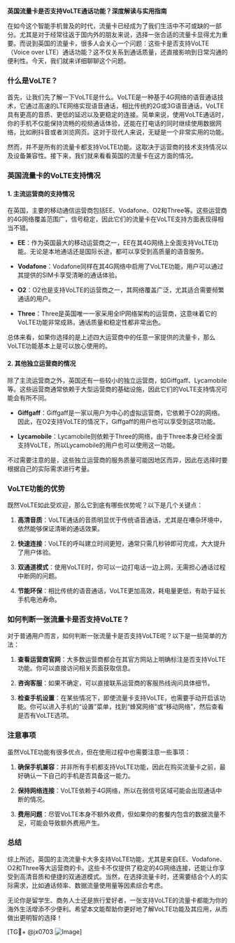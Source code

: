 **英国流量卡是否支持VoLTE通话功能？深度解读与实用指南**

在如今这个智能手机普及的时代，流量卡已经成为了我们生活中不可或缺的一部分。尤其是对于经常往返于国内外的朋友来说，选择一张合适的流量卡显得尤为重要。而说到英国的流量卡，很多人会关心一个问题：这些卡是否支持VoLTE（Voice over LTE）通话功能？这不仅关系到通话质量，还直接影响到日常沟通的便利性。今天，我们就来详细聊聊这个问题。

### 什么是VoLTE？

首先，让我们先了解一下VoLTE是什么。VoLTE是一种基于4G网络的语音通话技术，它通过高速的LTE网络实现语音通话，相比传统的2G或3G语音通话，VoLTE具有更高的音质、更低的延迟以及更稳定的连接。简单来说，使用VoLTE通话时，你的手机不仅能保持流畅的视频通话体验，还能在打电话的同时继续使用数据网络，比如刷抖音或者浏览网页。这对于现代人来说，无疑是一个非常实用的功能。

然而，并不是所有的流量卡都支持VoLTE功能。这取决于运营商的技术支持情况以及设备兼容性。接下来，我们就来看看英国的流量卡在这方面的情况。

### 英国流量卡的VoLTE支持情况

#### 1. 主流运营商的支持情况

在英国，主要的移动通信运营商包括EE、Vodafone、O2和Three等。这些运营商的4G网络覆盖范围广，信号稳定，因此它们的流量卡在VoLTE支持方面表现得相当不错。

- **EE**：作为英国最大的移动运营商之一，EE在其4G网络上全面支持VoLTE功能。无论是本地通话还是国际长途，都可以享受到高质量的语音服务。
  
- **Vodafone**：Vodafone同样在其4G网络中启用了VoLTE功能，用户可以通过其提供的SIM卡享受清晰的通话体验。

- **O2**：O2也是支持VoLTE的运营商之一，其网络覆盖广泛，尤其适合需要频繁通话的用户。

- **Three**：Three是英国唯一一家采用全IP网络架构的运营商，这意味着它的VoLTE功能非常成熟，通话质量和稳定性都非常出色。

总体来看，如果你选择的是上述四大运营商中的任意一家提供的流量卡，那么VoLTE功能基本上是可以放心使用的。

#### 2. 其他独立运营商的情况

除了主流运营商之外，英国还有一些较小的独立运营商，如Giffgaff、Lycamobile等。这些运营商通常依赖于大型运营商的基础设施，因此它们的VoLTE支持情况可能会有所不同。

- **Giffgaff**：Giffgaff是一家以用户为中心的虚拟运营商，它依赖于O2的网络。因此，在O2支持VoLTE的情况下，Giffgaff的用户也可以享受到这项功能。

- **Lycamobile**：Lycamobile则依赖于Three的网络，由于Three本身已经全面支持VoLTE，所以Lycamobile的用户也可以使用这一功能。

不过需要注意的是，这些独立运营商的服务质量可能因地区而异，因此在选择时要根据自己的实际需求进行考量。

### VoLTE功能的优势

既然VoLTE如此受欢迎，那么它到底有哪些优势呢？以下是几个关键点：

1. **高清音质**：VoLTE通话的音质明显优于传统语音通话，尤其是在嘈杂环境中，依然能够保证清晰的通话效果。
   
2. **快速连接**：VoLTE的呼叫建立时间更短，通常只需几秒钟即可完成，大大提升了用户体验。

3. **双通道模式**：使用VoLTE时，你可以一边打电话一边上网，无需担心通话过程中断网的问题。

4. **节能环保**：相比传统的语音通话，VoLTE更加高效，耗电量更低，有助于延长手机电池寿命。

### 如何判断一张流量卡是否支持VoLTE？

对于普通用户而言，如何判断一张流量卡是否支持VoLTE呢？以下是一些简单的方法：

1. **查看运营商官网**：大多数运营商都会在其官方网站上明确标注是否支持VoLTE功能。你可以直接访问相关页面获取信息。

2. **咨询客服**：如果不确定，可以直接联系运营商的客服热线询问具体细节。

3. **检查手机设置**：在某些情况下，即使流量卡支持VoLTE，也需要手动开启该功能。你可以进入手机的“设置”菜单，找到“蜂窝网络”或“移动网络”，然后查看是否有VoLTE选项。

### 注意事项

虽然VoLTE功能有很多优点，但在使用过程中也需要注意一些事项：

1. **确保手机兼容**：并非所有手机都支持VoLTE功能，因此在购买流量卡之前，最好确认一下自己的手机是否具备这一能力。

2. **保持网络连接**：VoLTE依赖于4G网络，所以在弱信号区域可能会出现通话中断的情况。

3. **费用问题**：尽管VoLTE本身不额外收费，但如果你的套餐内包含的数据流量不足，可能会导致额外费用产生。

### 总结

综上所述，英国的主流流量卡大多支持VoLTE功能，尤其是来自EE、Vodafone、O2和Three等大运营商的卡。这些卡不仅提供了稳定的4G网络连接，还能让你享受到高清音质和便捷的双通道模式。当然，在选择流量卡时，还需要结合个人的实际需求，比如通话频率、数据流量使用量等因素综合考虑。

无论你是留学生、商务人士还是旅行爱好者，一张支持VoLTE的流量卡都能为你的海外生活增添不少便利。希望本文能帮助你更好地了解VoLTE功能及其应用，从而做出更明智的选择！

[TG💪+ @jx0703 ![Image](https://github.com/user-attachments/assets/dbca1d08-cadb-493c-b0ec-ad6f7a83f270)]